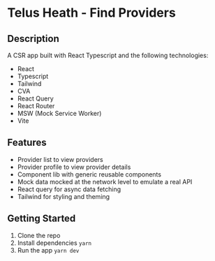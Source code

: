 # Telus Heath - Find Providers

## Description

A CSR app built with React Typescript and the following technologies:

- React
- Typescript
- Tailwind
- CVA
- React Query
- React Router
- MSW (Mock Service Worker)
- Vite

## Features

- Provider list to view providers
- Provider profile to view provider details
- Component lib with generic reusable components
- Mock data mocked at the network level to emulate a real API
- React query for async data fetching
- Tailwind for styling and theming

## Getting Started

1. Clone the repo
2. Install dependencies `yarn`
3. Run the app `yarn dev`
